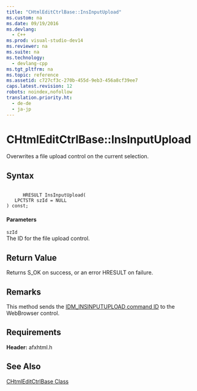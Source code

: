 ```yaml
---
title: "CHtmlEditCtrlBase::InsInputUpload"
ms.custom: na
ms.date: 09/19/2016
ms.devlang: 
  - C++
ms.prod: visual-studio-dev14
ms.reviewer: na
ms.suite: na
ms.technology: 
  - devlang-cpp
ms.tgt_pltfrm: na
ms.topic: reference
ms.assetid: c727cf3c-270b-455d-9eb3-456a8cf39ee7
caps.latest.revision: 12
robots: noindex,nofollow
translation.priority.ht: 
  - de-de
  - ja-jp
---
```

# CHtmlEditCtrlBase::InsInputUpload
Overwrites a file upload control on the current selection.  
  
## Syntax  
  
```  
  
      HRESULT InsInputUpload(  
   LPCTSTR szId = NULL   
) const;  
```  
  
#### Parameters  
 `szId`  
 The ID for the file upload control.  
  
## Return Value  
 Returns S_OK on success, or an error HRESULT on failure.  
  
## Remarks  
 This method sends the [IDM_INSINPUTUPLOAD command ID](https://msdn.microsoft.com/en-us/library/aa769973.aspx) to the WebBrowser control.  
  
## Requirements  
 **Header:** afxhtml.h  
  
## See Also  
 [CHtmlEditCtrlBase Class](../vs140/CHtmlEditCtrlBase-Class.md)